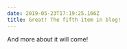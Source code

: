 ```yaml
---
date: 2019-05-23T17:19:25.166Z
title: Great! The fifth item in blog!
---
```

And more about it will come!
